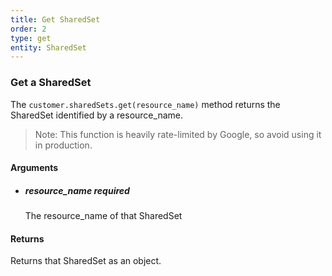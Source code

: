 ```yaml
---
title: Get SharedSet 
order: 2
type: get
entity: SharedSet 
---
```


### Get a SharedSet 

The `customer.sharedSets.get(resource_name)` method returns the SharedSet identified by a resource_name. 

> Note: This function is heavily rate-limited by Google, so avoid using it in production.


#### Arguments

- ##### resource_name *required*
    The resource_name of that SharedSet


#### Returns

Returns that SharedSet as an object.
